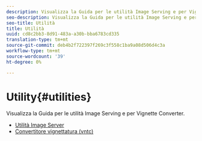 ```yaml
---
description: Visualizza la Guida per le utilità Image Serving e per Vignette Converter.
seo-description: Visualizza la Guida per le utilità Image Serving e per Vignette Converter.
seo-title: Utilità
title: Utilità
uuid: cd8c2bb3-8d91-483a-a30b-bba6783cd335
translation-type: tm+mt
source-git-commit: deb4b2f722397f269c3f558c1ba9a08d506d4c3a
workflow-type: tm+mt
source-wordcount: '39'
ht-degree: 0%

---
```



# Utility{#utilities}

Visualizza la Guida per le utilità Image Serving e per Vignette Converter.

* [Utilità Image Server](/help/aem-is-ir-api/is-api/is-utils/utilities/c-utils-home.md)
* [Convertitore vignettatura (vntc)](/help/aem-is-ir-api/utilities/c-ir-vignette-converter-vntc/c-ir-vignette-converter-vntc.md)
